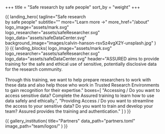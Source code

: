+++
title = "Safe research by safe people"
sort_by = "weight"
+++

{{
  landing_hero(
    tagline="Safe research<br>by safe people"
    subtitle=""
    more="Learn more &rarr;"
    more_href="/about"
    logo_image="assets/mark.svg"
    logo_researcher="assets/safeResearcher.svg"
    logo_data="assets/safeDataCenter.svg"
    background_image="images/calvin-hanson-rsvSz4vgX2Y-unsplash.jpg"
  )
}}
{{
  landing_blocks(
    logo_image="assets/mark.svg"
    logo_researcher="assets/safeResearcher.svg"
    logo_data="assets/safeDataCenter.svg"
    header="ASSURED aims to provide training for the safe and ethical use of sensitive, potentially disclosive data for the research community.<br><br>Through this training, we want to help prepare researchers to work with these data and also help those who work in Trusted Research Environments to gain recognition for their expertise."
    boxes=[
      "Accessing / Do you want to access sensitive data? Complete the Assured training to learn how to use data safely and ethically.",
      "Providing Access / Do you want to streamline the access to your sensitive data? Do you want to train and develop your team? Assured provides the training and authentication."
    ]
  )
}}

{{
  gallery_institution(
    title="Partners"
    data_path="partners.toml"
    image_path="team/logos/"
  )
}}

